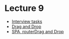 <h1>
    Lecture 9
</h1>

<ul>
    <li>
        <a href="./01.md">Interview tasks</a>
    </li>
    <li>
        <a href="./06.md">Drag and Drop</a>
    </li>
    <li>
        <a href="./06.md">SPA, routerDrag and Drop</a>
    </li>
</ul>
